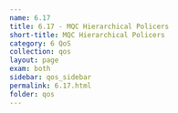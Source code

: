 ```yaml
---
name: 6.17
title: 6.17 - MQC Hierarchical Policers
short-title: MQC Hierarchical Policers
category: 6 QoS
collection: qos
layout: page
exam: both
sidebar: qos_sidebar
permalink: 6.17.html
folder: qos
---
```


